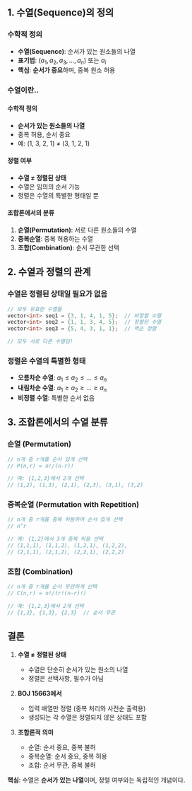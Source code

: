 ## 1. 수열(Sequence)의 정의

### 수학적 정의
* **수열(Sequence)**: 순서가 있는 원소들의 나열
* **표기법**: $(a_1, a_2, a_3, ..., a_n)$ 또는 ${a_i}$
* **핵심**: **순서가 중요**하며, 중복 원소 허용


### 수열이란..

#### 수학적 정의
* **순서가 있는 원소들의 나열**
* 중복 허용, 순서 중요
* 예: (1, 3, 2, 1) ≠ (3, 1, 2, 1)

#### 정렬 여부
* **수열 ≠ 정렬된 상태**
* 수열은 임의의 순서 가능
* 정렬은 수열의 특별한 형태일 뿐

#### 조합론에서의 분류
1. **순열(Permutation)**: 서로 다른 원소들의 수열
2. **중복순열**: 중복 허용하는 수열  
3. **조합(Combination)**: 순서 무관한 선택

## 2. 수열과 정렬의 관계

### 수열은 정렬된 상태일 필요가 없음
````cpp
// 모두 유효한 수열들
vector<int> seq1 = {3, 1, 4, 1, 5};  // 비정렬 수열
vector<int> seq2 = {1, 1, 3, 4, 5};  // 정렬된 수열
vector<int> seq3 = {5, 4, 3, 1, 1};  // 역순 정렬

// 모두 서로 다른 수열임!
````

### 정렬은 수열의 특별한 형태
* **오름차순 수열**: $a_1 ≤ a_2 ≤ ... ≤ a_n$
* **내림차순 수열**: $a_1 ≥ a_2 ≥ ... ≥ a_n$
* **비정렬 수열**: 특별한 순서 없음

## 3. 조합론에서의 수열 분류

### 순열 (Permutation)
````cpp
// n개 중 r개를 순서 있게 선택
// P(n,r) = n!/(n-r)!

// 예: {1,2,3}에서 2개 선택
// (1,2), (1,3), (2,1), (2,3), (3,1), (3,2)
````

### 중복순열 (Permutation with Repetition)
````cpp
// n개 중 r개를 중복 허용하여 순서 있게 선택
// n^r

// 예: {1,2}에서 3개 중복 허용 선택
// (1,1,1), (1,1,2), (1,2,1), (1,2,2), 
// (2,1,1), (2,1,2), (2,2,1), (2,2,2)
````

### 조합 (Combination)
````cpp
// n개 중 r개를 순서 무관하게 선택
// C(n,r) = n!/(r!(n-r)!)

// 예: {1,2,3}에서 2개 선택
// {1,2}, {1,3}, {2,3}  // 순서 무관
````

## 결론

1. **수열 ≠ 정렬된 상태**
   * 수열은 단순히 순서가 있는 원소의 나열
   * 정렬은 선택사항, 필수가 아님

2. **BOJ 15663에서**
   * 입력 배열만 정렬 (중복 처리와 사전순 출력용)
   * 생성되는 각 수열은 정렬되지 않은 상태도 포함

3. **조합론적 의미**
   * 순열: 순서 중요, 중복 불허
   * 중복순열: 순서 중요, 중복 허용
   * 조합: 순서 무관, 중복 불허

**핵심**: 수열은 **순서가 있는 나열**이며, 정렬 여부와는 독립적인 개념이다.